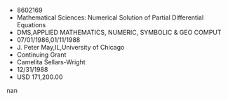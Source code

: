 
* 8602169
* Mathematical Sciences: Numerical Solution of Partial Differential Equations
* DMS,APPLIED MATHEMATICS, NUMERIC, SYMBOLIC & GEO COMPUT
* 07/01/1986,01/11/1988
* J. Peter May,IL,University of Chicago
* Continuing Grant
* Camelita Sellars-Wright
* 12/31/1988
* USD 171,200.00

nan
